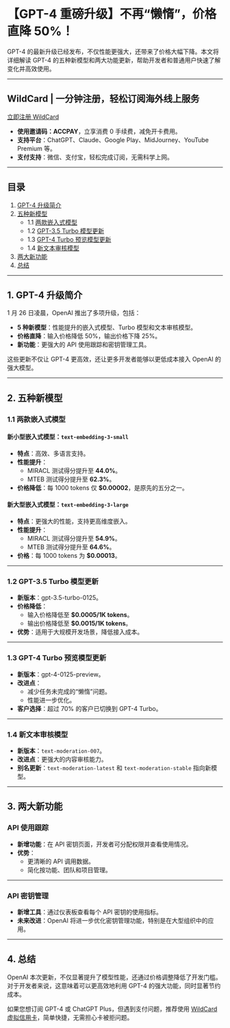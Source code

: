 # 【GPT-4 重磅升级】不再“懒惰”，价格直降 50%！

GPT-4 的最新升级已经发布，不仅性能更强大，还带来了价格大幅下降。本文将详细解读 GPT-4 的五种新模型和两大功能更新，帮助开发者和普通用户快速了解变化并高效使用。

---

## WildCard | 一分钟注册，轻松订阅海外线上服务  
[立即注册 WildCard](https://bit.ly/bewildcard)  
- **使用邀请码：ACCPAY**，立享消费 0 手续费，减免开卡费用。  
- **支持平台**：ChatGPT、Claude、Google Play、MidJourney、YouTube Premium 等。  
- **支付支持**：微信、支付宝，轻松完成订阅，无需科学上网。  

---

## 目录

1. [GPT-4 升级简介](#gpt-4-升级简介)  
2. [五种新模型](#五种新模型)  
   - 1.1 [两款嵌入式模型](#两款嵌入式模型)  
   - 1.2 [GPT-3.5 Turbo 模型更新](#gpt-35-turbo-模型更新)  
   - 1.3 [GPT-4 Turbo 预览模型更新](#gpt-4-turbo-预览模型更新)  
   - 1.4 [新文本审核模型](#新文本审核模型)  
3. [两大新功能](#两大新功能)  
4. [总结](#总结)  

---

## 1. GPT-4 升级简介

1 月 26 日凌晨，OpenAI 推出了多项升级，包括：
- **5 种新模型**：性能提升的嵌入式模型、Turbo 模型和文本审核模型。
- **价格直降**：输入价格降低 50%，输出价格下降 25%。
- **新功能**：更强大的 API 使用跟踪和密钥管理工具。

这些更新不仅让 GPT-4 更高效，还让更多开发者能够以更低成本接入 OpenAI 的强大模型。

---

## 2. 五种新模型

### 1.1 两款嵌入式模型

#### 新小型嵌入式模型：`text-embedding-3-small`

- **特点**：高效、多语言支持。
- **性能提升**：
  - MIRACL 测试得分提升至 **44.0%**。
  - MTEB 测试得分提升至 **62.3%**。
- **价格降低**：每 1000 tokens 仅 **$0.00002**，是原先的五分之一。

#### 新大型嵌入式模型：`text-embedding-3-large`

- **特点**：更强大的性能，支持更高维度嵌入。
- **性能提升**：
  - MIRACL 测试得分提升至 **54.9%**。
  - MTEB 测试得分提升至 **64.6%**。
- **价格**：每 1000 tokens 为 **$0.00013**。

---

### 1.2 GPT-3.5 Turbo 模型更新

- **新版本**：gpt-3.5-turbo-0125。
- **价格降低**：
  - 输入价格降低至 **$0.0005/1K tokens**。
  - 输出价格降低至 **$0.0015/1K tokens**。
- **优势**：适用于大规模开发场景，降低接入成本。

---

### 1.3 GPT-4 Turbo 预览模型更新

- **新版本**：gpt-4-0125-preview。
- **改进点**：
  - 减少任务未完成的“懒惰”问题。
  - 性能进一步优化。
- **客户选择**：超过 70% 的客户已切换到 GPT-4 Turbo。

---

### 1.4 新文本审核模型

- **新版本**：`text-moderation-007`。
- **改进点**：更强大的内容审核能力。
- **别名更新**：`text-moderation-latest` 和 `text-moderation-stable` 指向新模型。

---

## 3. 两大新功能

### API 使用跟踪

- **新增功能**：在 API 密钥页面，开发者可分配权限并查看使用情况。
- **优势**：
  - 更清晰的 API 调用数据。
  - 简化按功能、团队和项目管理。

---

### API 密钥管理

- **新增工具**：通过仪表板查看每个 API 密钥的使用指标。
- **未来改进**：OpenAI 将进一步优化密钥管理功能，特别是在大型组织中的应用。

---

## 4. 总结

OpenAI 本次更新，不仅显著提升了模型性能，还通过价格调整降低了开发门槛。对于开发者来说，这意味着可以更高效地利用 GPT-4 的强大功能，同时显著节约成本。

如果您想订阅 GPT-4 或 ChatGPT Plus，但遇到支付问题，推荐使用 [WildCard 虚拟信用卡](https://bit.ly/bewildcard)，简单快捷，无需担心卡被拒问题。


